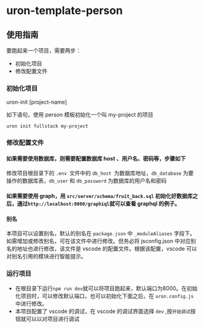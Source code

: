 # uron-template-person

## 使用指南
要跑起来一个项目，需要两步：
- 初始化项目
- 修改配置文件

### 初始化项目
uron-init <template-name> [project-name]

如下语句，使用 person 模板初始化一个叫 my-project 的项目
```
uron init fullstack my-project
```

### 修改配置文件
#### 如果需要使用数据库，则需要配置数据库 host 、用户名、密码等，步骤如下
修改项目根目录下的 `.env `文件中的 `db_host `为数据库地址，`db_database` 为要操作的数据库表，`db_user` 和 `db_password` 为数据库的用户名和密码

#### 如果需要使用 graph，用 `src/server/schema/fruit_back.sql` 初始化好数据库之后，通过`http://localhost:8000/graphiql`就可以查看 graphql 的例子。


#### 别名
本项目可以设置别名，默认的别名在 `package.json` 中 `_moduleAliases` 字段下。如需增加或修改别名，可在该文件中进行修改。但务必将 jsconfig.json 中对应别名的地址也进行修改，该文件是 vscode 的配置文件。根据该配置，vscode 可以对别名引用的模块进行智能提示。

### 运行项目
- 在根目录下运行`npm run dev`就可以将项目跑起来，默认端口为8000。在初始化项目时，可以修改默认端口，也可以初始化下面之后，在 `uron.config.js` 中进行修改。
- 本项目配置了 vscode 的调试，在 vscode 的调试界面选择 `dev` ,按`开始调试`按钮就可以以对项目进行调试

